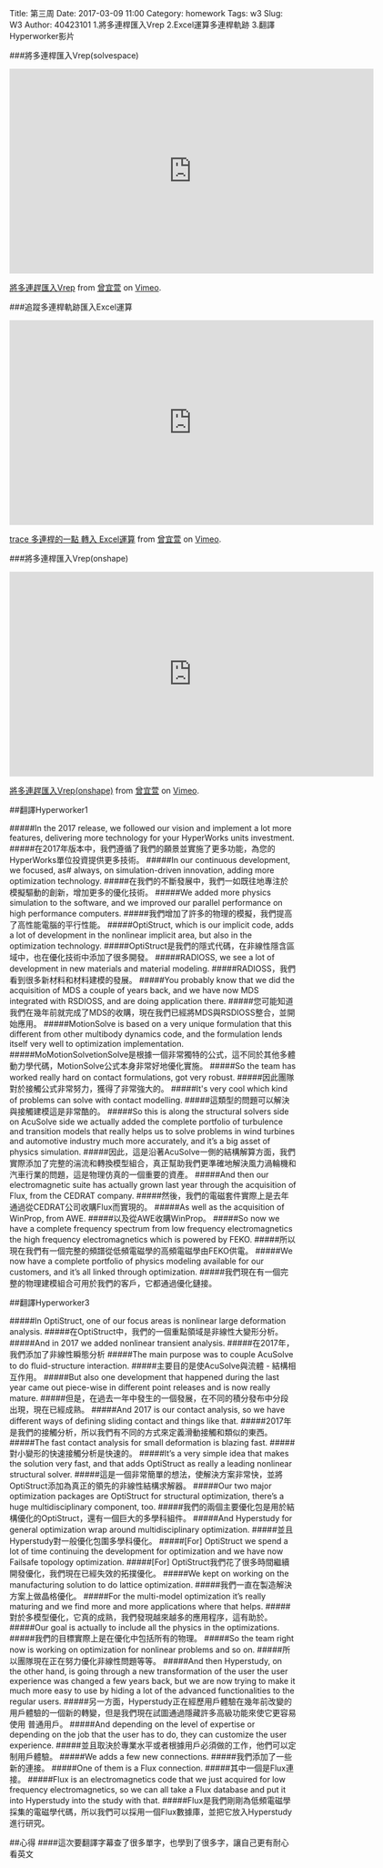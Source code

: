 Title: 第三周
Date: 2017-03-09 11:00
Category: homework
Tags: w3
Slug: W3
Author: 40423101
1.將多連桿匯入Vrep
2.Excel運算多連桿軌跡
3.翻譯Hyperworker影片

<!-- PELICAN_END_SUMMARY -->
###將多連桿匯入Vrep(solvespace)
<iframe src="https://player.vimeo.com/video/209085340" width="640" height="360" frameborder="0" webkitallowfullscreen mozallowfullscreen allowfullscreen></iframe>
<p><a href="https://vimeo.com/209085340">將多連趕匯入Vrep</a> from <a href="https://vimeo.com/user44207266">曾宜萱</a> on <a href="https://vimeo.com">Vimeo</a>.</p>


###追蹤多連桿軌跡匯入Excel運算
<iframe src="https://player.vimeo.com/video/209088548" width="640" height="360" frameborder="0" webkitallowfullscreen mozallowfullscreen allowfullscreen></iframe>
<p><a href="https://vimeo.com/209088548">trace 多連桿的一點 轉入 Excel運算</a> from <a href="https://vimeo.com/user44207266">曾宜萱</a> on <a href="https://vimeo.com">Vimeo</a>.</p>

###將多連桿匯入Vrep(onshape)
<iframe src="https://player.vimeo.com/video/209558257" width="640" height="360" frameborder="0" webkitallowfullscreen mozallowfullscreen allowfullscreen></iframe>
<p><a href="https://vimeo.com/209558257">將多連趕匯入Vrep(onshape)</a> from <a href="https://vimeo.com/user44207266">曾宜萱</a> on <a href="https://vimeo.com">Vimeo</a>.</p>

##翻譯Hyperworker1

#####In the 2017 release, we followed our vision and implement a lot more features, delivering more technology for your HyperWorks units investment.
#####在2017年版本中，我們遵循了我們的願景並實施了更多功能，為您的HyperWorks單位投資提供更多技術。
#####In our continuous development, we focused, as# always, on simulation-driven innovation, adding more optimization technology. 
#####在我們的不斷發展中，我們一如既往地專注於模擬驅動的創新，增加更多的優化技術。
#####We added more physics simulation to the software, and we improved our parallel performance on high performance computers. 
#####我們增加了許多的物理的模擬，我們提高了高性能電腦的平行性能。
#####OptiStruct, which is our implicit code, adds a lot of development in the nonlinear implicit area, but also in the optimization technology.
#####OptiStruct是我們的隱式代碼，在非線性隱含區域中，也在優化技術中添加了很多開發。
#####RADIOSS, we see a lot of development in new materials and material modeling. 
#####RADIOSS，我們看到很多新材料和材料建模的發展。
#####You probably know that we did the acquisition of MDS a couple of years back, and we have now MDS integrated with RSDIOSS, and are doing application there.
#####您可能知道我們在幾年前就完成了MDS的收購，現在我們已經將MDS與RSDIOSS整合，並開始應用。 
#####MotionSolve is based on a very unique formulation that this different from other multibody dynamics code, and the  formulation lends itself very well to optimization implementation.
#####MoMotionSolvetionSolve是根據一個非常獨特的公式，這不同於其他多體動力學代碼，MotionSolve公式本身非常好地優化實施。 
#####So the team has worked really hard on contact formulations, got very robust.
#####因此團隊對於接觸公式非常努力，獲得了非常強大的。
#####It's very cool which kind of problems can solve with contact modelling.
#####這類型的問題可以解決與接觸建模這是非常酷的。
#####So this is along the structural solvers side on AcuSolve side we actually added the complete portfolio of turbulence and transition models that really helps us to solve problems in wind turbines and automotive industry much more accurately, and it’s a big asset of physics simulation.
#####因此，這是沿著AcuSolve一側的結構解算方面，我們實際添加了完整的湍流和轉換模型組合，真正幫助我們更準確地解決風力渦輪機和汽車行業的問題，這是物理仿真的一個重要的資產。
#####And then our electromagnetic suite has actually grown last year through the acquisition of Flux, from the CEDRAT company.
#####然後，我們的電磁套件實際上是去年通過從CEDRAT公司收購Flux而實現的。
#####As well as the acquisition of WinProp, from AWE.
#####以及從AWE收購WinProp。
#####So now we have a complete frequency spectrum from low frequency electromagnetics the high frequency electromagnetics which is powered by FEKO.
#####所以現在我們有一個完整的頻譜從低頻電磁學的高頻電磁學由FEKO供電。
#####We now have a complete portfolio of physics modeling available for our customers, and it’s all linked through optimization. 
#####我們現在有一個完整的物理建模組合可用於我們的客戶，它都通過優化鏈接。


##翻譯Hyperworker3

#####In OptiStruct, one of our focus areas is nonlinear large deformation analysis.
#####在OptiStruct中，我們的一個重點領域是非線性大變形分析。 
#####And in 2017 we added nonlinear transient analysis.
#####在2017年，我們添加了非線性瞬態分析
#####The main purpose was to couple AcuSolve to do fluid-structure interaction.
#####主要目的是使AcuSolve與流體 - 結構相互作用。
#####But also one development that happened during the last year came out piece-wise in different point releases and is now really mature.
#####但是，在過去一年中發生的一個發展，在不同的積分發布中分段出現，現在已經成熟。
#####And 2017 is our contact analysis, so we have different ways of defining sliding contact and things like that.
#####2017年是我們的接觸分析，所以我們有不同的方式來定義滑動接觸和類似的東西。
#####The fast contact analysis for small deformation is blazing fast.
#####對小變形的快速接觸分析是快速的。
#####It’s a very simple idea that makes the solution very fast, and that adds OptiStruct as really a leading nonlinear structural solver. 
#####這是一個非常簡單的想法，使解決方案非常快，並將OptiStruct添加為真正的領先的非線性結構求解器。
#####Our two major optimization packages are OptiStruct for structural optimization, there’s a huge multidisciplinary component, too.
#####我們的兩個主要優化包是用於結構優化的OptiStruct，還有一個巨大的多學科組件。
#####And Hyperstudy for general optimization wrap around multidisciplinary optimization.
#####並且Hyperstudy對一般優化包圍多學科優化。
#####[For] OptiStruct we spend a lot of time continuing the development for optimization and we have now Failsafe topology optimization.
#####[For] OptiStruct我們花了很多時間繼續開發優化，我們現在已經失效的拓撲優化。
#####We kept on working on the manufacturing solution to do lattice optimization.
#####我們一直在製造解決方案上做晶格優化。
#####For the multi-model optimization it’s really maturing and we find more and more applications where that helps. 
#####對於多模型優化，它真的成熟，我們發現越來越多的應用程序，這有助於。
#####Our goal is actually to include all the physics in the optimizations.
#####我們的目標實際上是在優化中包括所有的物理。
#####So the team right now is working on optimization for nonlinear problems and so on.
#####所以團隊現在正在努力優化非線性問題等等。
#####And then Hyperstudy, on the other hand, is going through a new transformation of the user the user experience was changed a few years back, but we are now trying to  make it much more easy to use by hiding a lot of the advanced functionalities to the regular users.
#####另一方面，Hyperstudy正在經歷用戶體驗在幾年前改變的用戶體驗的一個新的轉變，但是我們現在試圖通過隱藏許多高級功能來使它更容易使用 普通用戶。
#####And depending on the level of expertise or depending on the job that the user has to do, they can customize the user experience.
#####並且取決於專業水平或者根據用戶必須做的工作，他們可以定制用戶體驗。
#####We adds a few new connections.
#####我們添加了一些新的連接。
#####One of them is a Flux connection.
#####其中一個是Flux連接。
#####Flux is an electromagnetics code that we just acquired for low frequency electromagnetics, so we can all take a Flux database and put it into Hyperstudy into the study with that.
#####Flux是我們剛剛為低頻電磁學採集的電磁學代碼，所以我們可以採用一個Flux數據庫，並把它放入Hyperstudy進行研究。


##心得
####這次要翻譯字幕查了很多單字，也學到了很多字，讓自己更有耐心看英文


